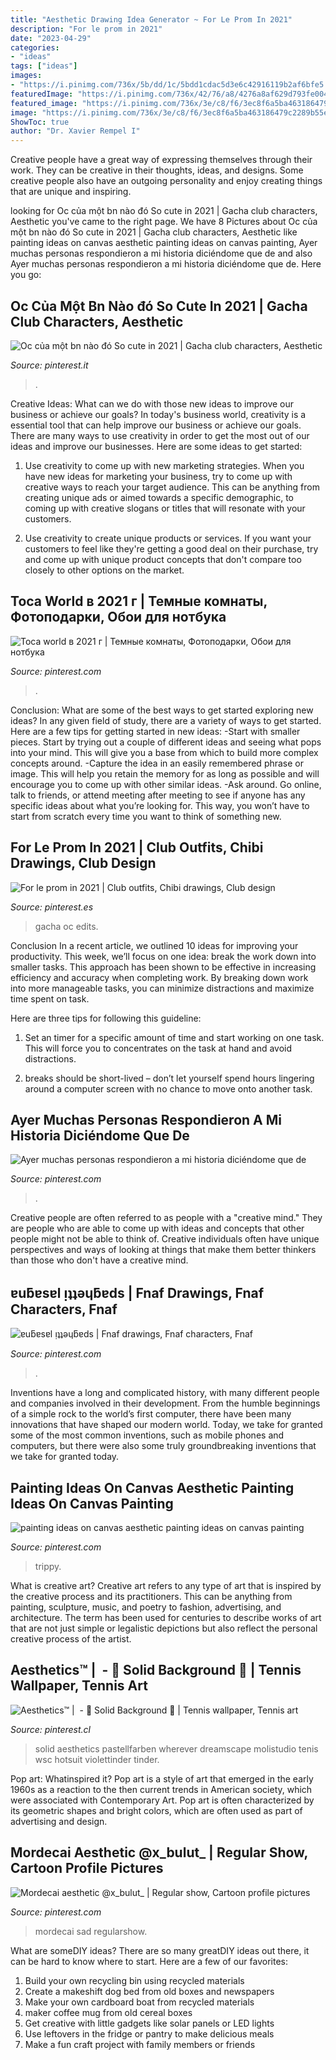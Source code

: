 ```yaml
---
title: "Aesthetic Drawing Idea Generator ~ For Le Prom In 2021"
description: "For le prom in 2021"
date: "2023-04-29"
categories:
- "ideas"
tags: ["ideas"]
images:
- "https://i.pinimg.com/736x/5b/dd/1c/5bdd1cdac5d3e6c42916119b2af6bfe5.jpg"
featuredImage: "https://i.pinimg.com/736x/42/76/a8/4276a8af629d793fe004c9c1a01c8167.jpg"
featured_image: "https://i.pinimg.com/736x/3e/c8/f6/3ec8f6a5ba463186479c2289b55eb5e6.jpg"
image: "https://i.pinimg.com/736x/3e/c8/f6/3ec8f6a5ba463186479c2289b55eb5e6.jpg"
ShowToc: true
author: "Dr. Xavier Rempel I"
---
```



Creative people have a great way of expressing themselves through their work. They can be creative in their thoughts, ideas, and designs. Some creative people also have an outgoing personality and enjoy creating things that are unique and inspiring.

	

		
looking for Oc của một bn nào đó So cute in 2021 | Gacha club characters, Aesthetic you've came to the right page. We have 8 Pictures about Oc của một bn nào đó So cute in 2021 | Gacha club characters, Aesthetic like painting ideas on canvas aesthetic painting ideas on canvas painting, Ayer muchas personas respondieron a mi historia diciéndome que de and also Ayer muchas personas respondieron a mi historia diciéndome que de. Here you go:
		
    
## Oc Của Một Bn Nào đó So Cute In 2021 | Gacha Club Characters, Aesthetic

<img loading=lazy src="https://i.pinimg.com/736x/3e/c8/f6/3ec8f6a5ba463186479c2289b55eb5e6.jpg" onerror="this.onerror=null;this.src='https://tse3.mm.bing.net/th?id=OIP.wPWFL7RQQs9TOqqSSm5G2AHaM5&amp;pid=15.1';" alt="Oc của một bn nào đó So cute in 2021 | Gacha club characters, Aesthetic">

_Source: pinterest.it_

>. 

	

Creative Ideas: What can we do with those new ideas to improve our business or achieve our goals?
In today's business world, creativity is a essential tool that can help improve our business or achieve our goals. There are many ways to use creativity in order to get the most out of our ideas and improve our businesses. Here are some ideas to get started: 
1. Use creativity to come up with new marketing strategies. When you have new ideas for marketing your business, try to come up with creative ways to reach your target audience. This can be anything from creating unique ads or aimed towards a specific demographic, to coming up with creative slogans or titles that will resonate with your customers. 

2. Use creativity to create unique products or services. If you want your customers to feel like they're getting a good deal on their purchase, try and come up with unique product concepts that don't compare too closely to other options on the market.

    
## Toca World в 2021 г | Темные комнаты, Фотоподарки, Обои для нотбука

<img loading=lazy src="https://i.pinimg.com/736x/5b/dd/1c/5bdd1cdac5d3e6c42916119b2af6bfe5.jpg" onerror="this.onerror=null;this.src='https://tse2.mm.bing.net/th?id=OIP.JXN119-V-Mx8YnQ241rlmAHaFy&amp;pid=15.1';" alt="Toca world в 2021 г | Темные комнаты, Фотоподарки, Обои для нотбука">

_Source: pinterest.com_

>. 

	

Conclusion: What are some of the best ways to get started exploring new ideas?
In any given field of study, there are a variety of ways to get started. Here are a few tips for getting started in new ideas: 
-Start with smaller pieces. Start by trying out a couple of different ideas and seeing what pops into your mind. This will give you a base from which to build more complex concepts around. 
-Capture the idea in an easily remembered phrase or image. This will help you retain the memory for as long as possible and will encourage you to come up with other similar ideas. 
-Ask around. Go online, talk to friends, or attend meeting after meeting to see if anyone has any specific ideas about what you’re looking for. This way, you won’t have to start from scratch every time you want to think of something new.

    
## For Le Prom In 2021 | Club Outfits, Chibi Drawings, Club Design

<img loading=lazy src="https://i.pinimg.com/736x/fa/ca/f8/facaf876a072b12db288b2e07d9fea5e.jpg" onerror="this.onerror=null;this.src='https://tse4.mm.bing.net/th?id=OIP.s3eB6Q2pangCFv-sFgbSzAHaLy&amp;pid=15.1';" alt="For le prom in 2021 | Club outfits, Chibi drawings, Club design">

_Source: pinterest.es_

>gacha oc edits. 

	

Conclusion
In a recent article, we outlined 10 ideas for improving your productivity. This week, we’ll focus on one idea: break the work down into smaller tasks.
This approach has been shown to be effective in increasing efficiency and accuracy when completing work. By breaking down work into more manageable tasks, you can minimize distractions and maximize time spent on task.

Here are three tips for following this guideline:

1) Set an timer for a specific amount of time and start working on one task. This will force you to concentrates on the task at hand and avoid distractions.

2) breaks should be short-lived – don’t let yourself spend hours lingering around a computer screen with no chance to move onto another task.

    
## Ayer Muchas Personas Respondieron A Mi Historia Diciéndome Que De

<img loading=lazy src="https://i.pinimg.com/736x/42/76/a8/4276a8af629d793fe004c9c1a01c8167.jpg" onerror="this.onerror=null;this.src='https://tse4.mm.bing.net/th?id=OIP.YOKl8f6d3a0Me4dFJmc_9AHaJQ&amp;pid=15.1';" alt="Ayer muchas personas respondieron a mi historia diciéndome que de">

_Source: pinterest.com_

>. 

	

Creative people are often referred to as people with a "creative mind." They are people who are able to come up with ideas and concepts that other people might not be able to think of. Creative individuals often have unique perspectives and ways of looking at things that make them better thinkers than those who don't have a creative mind.

    
## ɐuƃɐsɐl ᴉʇʇǝɥƃɐds | Fnaf Drawings, Fnaf Characters, Fnaf

<img loading=lazy src="https://i.pinimg.com/736x/50/86/70/5086703600a434067384b3641406137b.jpg" onerror="this.onerror=null;this.src='https://tse4.mm.bing.net/th?id=OIP._lpVJ14VcyIegscSRzUgjAHaH-&amp;pid=15.1';" alt="ɐuƃɐsɐl ᴉʇʇǝɥƃɐds | Fnaf drawings, Fnaf characters, Fnaf">

_Source: pinterest.com_

>. 

	

Inventions have a long and complicated history, with many different people and companies involved in their development. From the humble beginnings of a simple rock to the world’s first computer, there have been many innovations that have shaped our modern world. Today, we take for granted some of the most common inventions, such as mobile phones and computers, but there were also some truly groundbreaking inventions that we take for granted today.

    
## Painting Ideas On Canvas Aesthetic Painting Ideas On Canvas Painting

<img loading=lazy src="https://i.pinimg.com/736x/03/32/00/03320004bd4c7484768216a492c812de.jpg" onerror="this.onerror=null;this.src='https://tse3.mm.bing.net/th?id=OIP.mxWFf-TN6kJ-zQJPj-EyQAHaJ3&amp;pid=15.1';" alt="painting ideas on canvas aesthetic painting ideas on canvas painting">

_Source: pinterest.com_

>trippy. 

	

What is creative art?
Creative art refers to any type of art that is inspired by the creative process and its practitioners. This can be anything from painting, sculpture, music, and poetry to fashion, advertising, and architecture. The term has been used for centuries to describe works of art that are not just simple or legalistic depictions but also reflect the personal creative process of the artist.

    
## Aesthetics™ | ️ - 🧠 Solid Background 🧠 | Tennis Wallpaper, Tennis Art

<img loading=lazy src="https://i.pinimg.com/736x/1e/27/16/1e2716ecd721dbe9914501010793a1e7.jpg" onerror="this.onerror=null;this.src='https://tse3.mm.bing.net/th?id=OIP.ulwKDOmNyjnrqDgqIjYo8gHaKX&amp;pid=15.1';" alt="Aesthetics™ | ️ - 🧠 Solid Background 🧠 | Tennis wallpaper, Tennis art">

_Source: pinterest.cl_

>solid aesthetics pastellfarben wherever dreamscape molistudio tenis wsc hotsuit violettinder tinder. 

	

Pop art: Whatinspired it?
Pop art is a style of art that emerged in the early 1960s as a reaction to the then current trends in American society, which were associated with Contemporary Art. Pop art is often characterized by its geometric shapes and bright colors, which are often used as part of advertising and design.

    
## Mordecai Aesthetic @x_bulut_ | Regular Show, Cartoon Profile Pictures

<img loading=lazy src="https://i.pinimg.com/736x/c0/4c/6f/c04c6ffc048b210cca07511644bfa9c4.jpg" onerror="this.onerror=null;this.src='https://tse4.mm.bing.net/th?id=OIP.tmxbbUcYQEcsuA5QPYVAmAHaHa&amp;pid=15.1';" alt="Mordecai aesthetic @x_bulut_ | Regular show, Cartoon profile pictures">

_Source: pinterest.com_

>mordecai sad regularshow. 

	

What are someDIY ideas?
There are so many greatDIY ideas out there, it can be hard to know where to start. Here are a few of our favorites: 
1. Build your own recycling bin using recycled materials 
2. Create a makeshift dog bed from old boxes and newspapers 
3. Make your own cardboard boat from recycled materials 
4. maker coffee mug from old cereal boxes 
5. Get creative with little gadgets like solar panels or LED lights 
6. Use leftovers in the fridge or pantry to make delicious meals 
7. Make a fun craft project with family members or friends 

